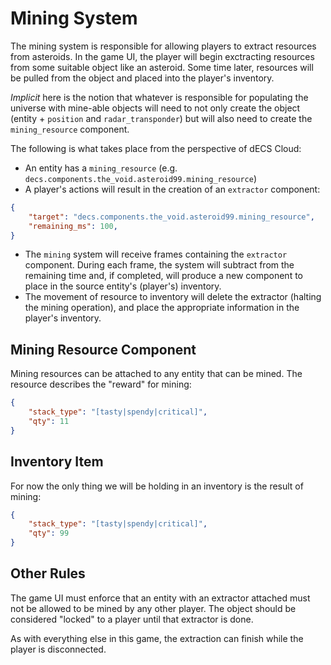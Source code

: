 # Mining System

The mining system is responsible for allowing players to extract resources from asteroids. In the game UI, the player will begin exctracting resources from some suitable object like an asteroid. Some time later, resources will be pulled from the object and placed into the player's inventory.

*Implicit* here is the notion that whatever is responsible for populating the universe with mine-able objects will need to not only create the object (entity + `position` and `radar_transponder`) but will also need to create the `mining_resource` component.

The following is what takes place from the perspective of dECS Cloud:
* An entity has a `mining_resource` (e.g. `decs.components.the_void.asteroid99.mining_resource`)
* A player's actions will result in the creation of an `extractor` component:
```json
{    
    "target": "decs.components.the_void.asteroid99.mining_resource",
    "remaining_ms": 100, 
}
```
* The `mining` system will receive frames containing the `extractor` component. During each frame, the system will subtract from the remaining time and, if completed, will produce a new component to place in the source entity's (player's) inventory.
* The movement of resource to inventory will delete the extractor (halting the mining operation), and place the appropriate information in the player's inventory.

## Mining Resource Component
Mining resources can be attached to any entity that can be mined. The resource describes the "reward" for mining:

```json
{
    "stack_type": "[tasty|spendy|critical]",
    "qty": 11
}
```

## Inventory Item
For now the only thing we will be holding in an inventory is the result of mining:

```json
{
    "stack_type": "[tasty|spendy|critical]",
    "qty": 99
}
```

## Other Rules
The game UI must enforce that an entity with an extractor attached must not be allowed to be mined by any other player. The object should be considered "locked" to a player until that extractor is done.

As with everything else in this game, the extraction can finish while the player is disconnected.